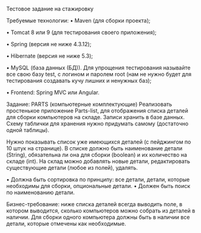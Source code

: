 Тестовое задание на стажировку

Требуемые технологии:
• Maven (для сборки проекта);

• Tomcat 8 или 9 (для тестирования своего приложения);

• Spring (версия не ниже 4.3.12);

• Hibernate (версия не ниже 5.3);

• MySQL (база данных (БД)). Для упрощения тестирования называйте все свою базу test, с логином и паролем root (нам не нужно будет для тестирования создавать кучу лишних и ненужных баз);

• Frontend: Spring MVC или Angular.

Задание: PARTS (компьютерные комплектующие)
Реализовать простенькое приложение Parts-list, для отображения списка деталей для сборки компьютеров на складе. Записи хранить в базе данных. Схему таблички для хранения нужно придумать самому (достаточно одной таблицы).

Нужно показывать список уже имеющихся деталей (с пейджингом по 10 штук на странице). В списке должно быть наименование детали (String), обязательна ли она для сборки (boolean) и их количество на складе (int). На склад можно добавлять новые детали, редактировать существующие детали (любое из полей), удалять.

• Должна быть сортировка по принципу:
все детали, детали, которые необходимы для сборки, опциональные детали.
• Должен быть поиск по наименованию детали.

Бизнес-требование: ниже списка деталей всегда выводить поле, в котором выводится, сколько компьютеров можно собрать из деталей в наличии. Для сборки одного компьютера должны быть в наличии все детали, которые отмечены как необходимые.
